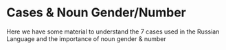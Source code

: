 <h1>Cases & Noun Gender/Number</h1>
<p>Here we have some material to understand the 7 cases used in the Russian Language and the importance of noun gender & number</p>
